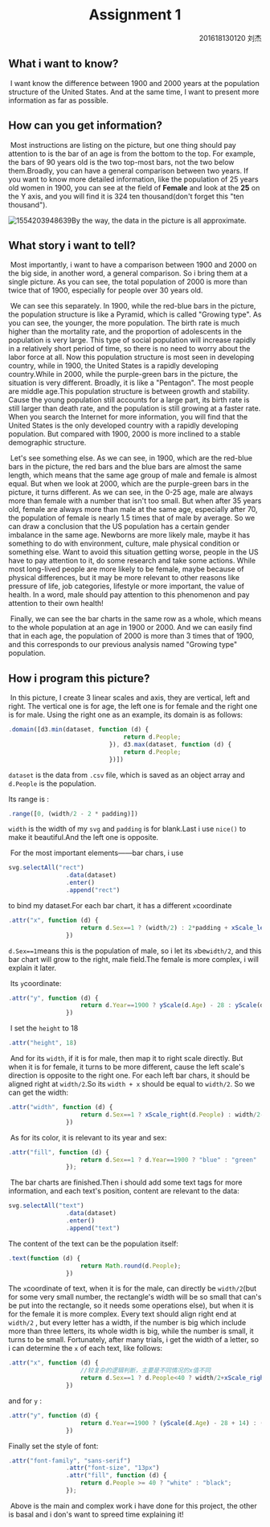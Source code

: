 <h1 style="text-align: center">
    Assignment 1
</h1>

<p style="text-align: right">201618130120 刘杰</p>

## What i want to know?

​	I want know the difference between 1900 and 2000 years at the population structure of the United States. And at the same time, I want to present more information as far as possible.

## How can you get information?

​	Most instructions are listing on the picture, but one thing should pay attention to is the bar of an age is from the bottom to the top. For example,  the bars of 90 years old is the two top-most bars, not the two below them.Broadly, you can have a general comparison between two years. If you want to know more detailed information, like the population of 25 years old women in 1900, you can see at the field of **Female** and look at the **25** on the Y axis, and you will find it is 324 ten thousand(don't forget this "ten thousand").

![1554203948639](C:\Users\OIC-An\AppData\Roaming\Typora\typora-user-images\1554203948639.png)By the way, the data in the picture is all approximate.

## What story i want to tell?

​	Most importantly, i want to have a comparison between 1900 and 2000 on the big side, in another word, a general comparison. So i bring them at a single picture. As you can see, the total population of 2000 is more than twice that of 1900, especially for people over 30 years old.

​	We can see this separately. In 1900, while the red-blue bars in the picture, the population structure is like a Pyramid, which is called "Growing type". As you can see, the younger, the more population. The birth rate is much higher than the mortality rate, and the proportion of adolescents in the population is very large. This type of social population will increase rapidly in a relatively short period of time, so there is no need to worry about the labor force at all. Now this population structure is most seen in developing country, while in 1900, the United States is a rapidly developing country.While in 2000, while the purple-green bars in the picture, the situation is very different. Broadly, it is like a "Pentagon". The most people are middle age.This population structure is between growth and stability. Cause the young population still accounts for a large part, its birth rate is still larger than death rate, and the population is still growing at a faster rate. When you search the Internet for more information, you will find that the United States is the only developed country with a rapidly developing population. But compared with 1900, 2000 is more inclined to a stable demographic structure.

​	Let's see something else. As we can see, in 1900, which are the red-blue bars in the picture, the red bars and the blue bars are almost the same length, which means that the same age group of male and female is almost equal. But when we look at 2000, which are the purple-green bars in the picture, it turns different. As we can see, in the 0-25 age, male are always more than female with a number that isn't too small. But when after 35 years old, female are always more than male at the same age, especially after 70, the population of female is nearly 1.5 times that of male  by average. So we can draw a conclusion that the US population has a certain gender imbalance in the same age. Newborns are more likely male, maybe it has something to do with environment, culture, male physical condition or something else. Want to avoid this situation getting worse, people in the US have to pay attention to it, do some research and take some actions. While most long-lived people are more likely to be female, maybe because of physical differences, but it may be more relevant to other reasons like pressure of life, job categories, lifestyle or more important, the value of health. In a word, male should pay attention to this phenomenon and pay attention to their own health!

​	Finally, we can see the bar charts in the same row as a whole, which means to the whole population at an age in 1900 or 2000. And we can easily find that in each age, the population of 2000 is more than 3 times that of 1900, and this corresponds to our previous analysis named "Growing type" population.

## How i program this picture?

​	In this picture, I create 3 linear scales and axis, they are vertical, left and right. The vertical one is for age, the left one is for female and the right one is for male. Using the right one as an example, its domain is as follows:

```javascript
.domain([d3.min(dataset, function (d) {
								return d.People;
							}), d3.max(dataset, function (d) {
								return d.People;
							})])
```

``dataset`` is the data from ``.csv`` file, which is saved as an object array and ``d.People`` is the population.

Its range is :

```javascript
.range([0, (width/2 - 2 * padding)])
```

``width`` is the width of my ``svg`` and ``padding`` is for blank.Last i use ``nice()`` to make it beautiful.And the left one is opposite.

​	For the most important elements——bar chars, i use 

```javascript
svg.selectAll("rect")
				.data(dataset)
				.enter()
				.append("rect")
```

to bind my dataset.For each bar chart, it has a different ``x``coordinate

```javascript
.attr("x", function (d) {
					return d.Sex==1 ? (width/2) : 2*padding + xScale_left(d.People);
				})
```

``d.Sex==1``means this is the population of male, so i let its ``x``be``width/2``, and this bar chart will grow to the right, male field.The female is more complex, i will explain it later.

​	Its ``y``coordinate:

```javascript
.attr("y", function (d) {
					return d.Year==1900 ? yScale(d.Age) - 28 : yScale(d.Age) - 48;
				})
```

​	I set the ``height`` to 18

```javascript
.attr("height", 18)
```

​	And for its ``width``, if it is for male, then map it to right scale directly. But when it is for female, it turns to be more different, cause the left scale's direction is opposite to the right one. For each left bar chars, it should be aligned right at ``width/2``.So its ``width + x`` should be equal to ``width/2``. So we can get the width:

```javascript
.attr("width", function (d) {
					return d.Sex==1 ? xScale_right(d.People) : width/2-2*padding-xScale_left(d.People);
				})
```

​	As for its color, it is relevant to its year and sex:

```javascript
.attr("fill", function (d) {
					return d.Sex==1 ? d.Year==1900 ? "blue" : "green" : d.Year==1900 ? "red" : "purple"; 
				});
```

​	The bar charts are finished.Then i should add some text tags for more information, and each text's position, content are relevant to the data:

```javascript
svg.selectAll("text")
				.data(dataset)
				.enter()
				.append("text")
```

The content of the text can be the population itself:

```javascript
.text(function (d) {
					return Math.round(d.People);
				})
```

The ``x``coordinate of text, when it is for the male, can directly be ``width/2``(but for some very small number, the rectangle's width will be so small that can's be put into the rectangle, so it needs some operations else), but when it is for the female it is more complex. Every text should align right end at  ``width/2`` , but every letter has a width, if the number is big which include more than three letters, its whole width is big, while the number is small, it turns to be small. Fortunately, after many trials, i get the width of a letter, so i can determine the ``x`` of each text, like follows:

```javascript
.attr("x", function (d) {
					//较复杂的逻辑判断，主要是不同情况的x值不同
					return d.Sex==1 ? d.People<40 ? width/2+xScale_right(d.People) : width/2 : d.People<40 ? 2*padding+xScale_left(d.People)-16 : d.People<100 ? width/2 - 16 : d.People<1000 ? width/2 - 24 : width/2 - 32;
				})
```

and for ``y`` :

```javascript
.attr("y", function (d) {
					return d.Year==1900 ? (yScale(d.Age) - 28 + 14) : (yScale(d.Age) - 48 + 14);
				})
```

Finally set the style of font:

```javascript
.attr("font-family", "sans-serif")
			   	.attr("font-size", "13px")
			   	.attr("fill", function (d) {
			   		return d.People >= 40 ? "white" : "black";
			   	});
```

​	Above is the main and complex work i have done for this project, the other is basal and i don's want to spreed time explaining it!